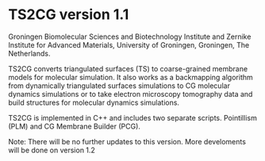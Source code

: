 # TS2CG version 1.1

Groningen Biomolecular Sciences and Biotechnology Institute and Zernike Institute for Advanced Materials,
University of Groningen, Groningen, The Netherlands.

TS2CG converts triangulated surfaces (TS) to coarse-grained membrane models for molecular simulation.
It also works as a backmapping algorithm from dynamically triangulated surfaces simulations to CG molecular dynamics simulations or 
to take electron microscopy tomography data and build structures for molecular dynamics simulations.

TS2CG is implemented in C++ and includes two separate scripts. Pointillism (PLM) and CG Membrane Builder (PCG).

Note: There will be no further updates to this version. More develoments will be done on version 1.2
